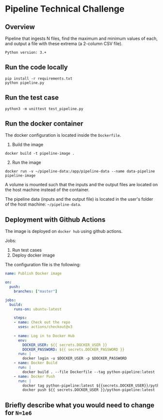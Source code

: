 # Pipeline Technical Challenge

## Overview
Pipeline that ingests N files, find the maximum and minimum values of each, and output a file with these extrema (a 2-column CSV file).

`Python version: 3.+`


## Run the code locally

```
pip install -r requirements.txt
python pipeline.py
```


## Run the test case
```
python3 -m unittest test_pipeline.py
```


## Run the docker container

The docker configuration is located inside the `Dockerfile`.

1. Build the image

```
docker build -t pipeline-image .
```

2. Run the image

```
docker run -v ~/pipeline-data:/app/pipeline-data --name data-pipeline pipeline-image
```

A volume is mounted such that the inputs and the output files are located on the host machine instead of the container.

The pipeline data (inputs and the output file) is located in the user's folder of the host machine: `~/pipeline-data`.


## Deployment with Github Actions

The image is deployed on `docker hub` using github actions.

Jobs:

1. Run test cases
2. Deploy docker image

The configuration file is the following:

```yml
name: Publish Docker image

on:
  push:
    branches: ["master"]

jobs:
  build:
    runs-on: ubuntu-latest

    steps:
    - name: Check out the repo
      uses: actions/checkout@v3
      
    - name: Log in to Docker Hub
      env:
        DOCKER_USER: ${{ secrets.DOCKER_USER }}
        DOCKER_PASSWORD: ${{ secrets.DOCKER_PASSWORD }}
      run: |
        docker login -u $DOCKER_USER -p $DOCKER_PASSWORD
    - name: Docker Build
      run: |
        docker build . --file Dockerfile --tag python-pipeline:latest
    - name: Docker Push
      run: |
        docker tag python-pipeline:latest ${{secrets.DOCKER_USER}}/python-pipeline:latest
        docker push ${{ secrets.DOCKER_USER }}/python-pipeline:latest

```

## Briefly describe what you would need to change for `N=1e6`


